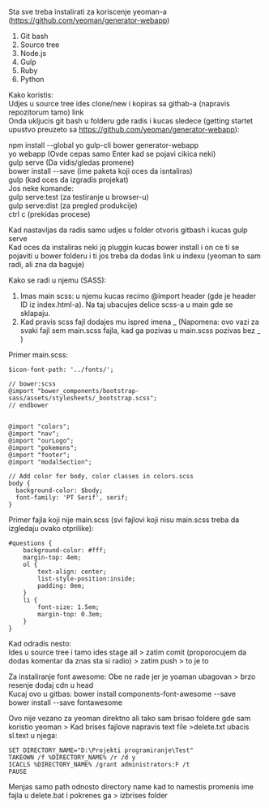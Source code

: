 Sta sve treba instalirati za koriscenje yeoman-a (https://github.com/yeoman/generator-webapp)

1. Git bash
2. Source tree
3. Node.js
4. Gulp
5. Ruby
6. Python

Kako koristis:<br>
Udjes u source tree ides clone/new i kopiras sa githab-a (napravis repozitorum tamo) link<br>
Onda ukljucis git bash u folderu gde radis i kucas sledece (getting startet upustvo preuzeto sa https://github.com/yeoman/generator-webapp):

npm install --global yo gulp-cli bower generator-webapp<br>
yo webapp (Ovde cepas samo Enter kad se pojavi cikica neki)<br>
gulp serve (Da vidis/gledas promene)<br>
bower install --save <package>  (ime paketa koji oces da isntaliras)<br>
gulp (kad oces da izgradis projekat)<br>
Jos neke komande:<br>
gulp serve:test (za testiranje u browser-u)<br>
gulp serve:dist (za pregled produkcije)<br>
ctrl c (prekidas procese)<br>

Kad nastavljas da radis samo udjes u folder otvoris gitbash i kucas gulp serve<br>
Kad oces da instaliras neki jq pluggin kucas bower install i on ce ti se pojaviti u bower folderu i ti jos treba da dodas link u indexu (yeoman to sam radi, ali zna da baguje)

Kako se radi u njemu (SASS):
1. Imas main scss: u njemu kucas recimo @import header (gde je header ID iz index.html-a). Na taj ubacujes delice scss-a u main gde se sklapaju.
2. Kad pravis scss fajl dodajes mu ispred imena _   (Napomena: ovo vazi za svaki fajl sem main.scss fajla, kad ga pozivas u main.scss pozivas bez _ )

Primer main.scss:

    $icon-font-path: '../fonts/';

	// bower:scss
	@import "bower_components/bootstrap-sass/assets/stylesheets/_bootstrap.scss";
	// endbower


	@import "colors";
	@import "nav";
	@import "ourLogo";
	@import "pokemons";
	@import "footer";
	@import "modalSection";

	// Add color for body, color classes in colors.scss
	body {
	  background-color: $body;
	  font-family: 'PT Serif', serif;
	}

Primer fajla koji nije main.scss (svi fajlovi koji nisu main.scss treba da izgledaju ovako otprilike):

	#questions {
		background-color: #fff;
		margin-top: 4em;
		ol {
	    	text-align: center; 
	    	list-style-position:inside;
	    	padding: 0em;
		}
		li {
			font-size: 1.5em;
			margin-top: 0.3em;
		}
	}


Kad odradis nesto: <br>
Ides u source tree i tamo ides stage all > zatim comit (proporocujem da dodas komentar da znas sta si radio) > zatim push > to je to

Za instaliranje font awesome:  Obe ne rade jer je yoaman ubagovan > brzo resenje dodaj cdn u head<br>
Kucaj ovo u gitbas: bower install components-font-awesome --save<br>
                    bower install --save fontawesome<br>


Ovo nije vezano za yeoman direktno ali tako sam brisao foldere gde sam koristio yeoman > Kad brises fajlove napravis text file >delete.txt ubacis sl.text u njega:<br>

    SET DIRECTORY_NAME="D:\Projekti programiranje\Test"
    TAKEOWN /f %DIRECTORY_NAME% /r /d y
    ICACLS %DIRECTORY_NAME% /grant administrators:F /t
    PAUSE

Menjas samo path odnosto directory name kad to namestis promenis ime fajla u delete.bat i pokrenes ga > izbrises folder
